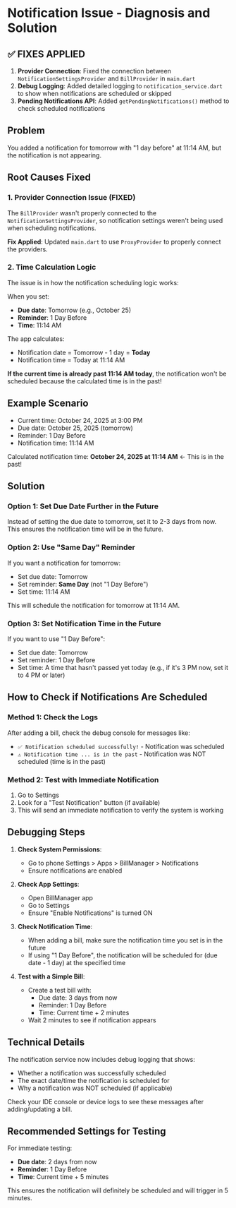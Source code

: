 # Notification Issue - Diagnosis and Solution

## ✅ FIXES APPLIED

1. **Provider Connection**: Fixed the connection between `NotificationSettingsProvider` and `BillProvider` in `main.dart`
2. **Debug Logging**: Added detailed logging to `notification_service.dart` to show when notifications are scheduled or skipped
3. **Pending Notifications API**: Added `getPendingNotifications()` method to check scheduled notifications

## Problem
You added a notification for tomorrow with "1 day before" at 11:14 AM, but the notification is not appearing.

## Root Causes Fixed

### 1. Provider Connection Issue (FIXED)
The `BillProvider` wasn't properly connected to the `NotificationSettingsProvider`, so notification settings weren't being used when scheduling notifications.

**Fix Applied**: Updated `main.dart` to use `ProxyProvider` to properly connect the providers.

### 2. Time Calculation Logic
The issue is in how the notification scheduling logic works:

When you set:
- **Due date**: Tomorrow (e.g., October 25)
- **Reminder**: 1 Day Before
- **Time**: 11:14 AM

The app calculates:
- Notification date = Tomorrow - 1 day = **Today**
- Notification time = Today at 11:14 AM

**If the current time is already past 11:14 AM today**, the notification won't be scheduled because the calculated time is in the past!

## Example Scenario
- Current time: October 24, 2025 at 3:00 PM
- Due date: October 25, 2025 (tomorrow)
- Reminder: 1 Day Before
- Notification time: 11:14 AM

Calculated notification time: **October 24, 2025 at 11:14 AM** ← This is in the past!

## Solution

### Option 1: Set Due Date Further in the Future
Instead of setting the due date to tomorrow, set it to 2-3 days from now. This ensures the notification time will be in the future.

### Option 2: Use "Same Day" Reminder
If you want a notification for tomorrow:
- Set due date: Tomorrow
- Set reminder: **Same Day** (not "1 Day Before")
- Set time: 11:14 AM

This will schedule the notification for tomorrow at 11:14 AM.

### Option 3: Set Notification Time in the Future
If you want to use "1 Day Before":
- Set due date: Tomorrow
- Set reminder: 1 Day Before
- Set time: A time that hasn't passed yet today (e.g., if it's 3 PM now, set it to 4 PM or later)

## How to Check if Notifications Are Scheduled

### Method 1: Check the Logs
After adding a bill, check the debug console for messages like:
- `✅ Notification scheduled successfully!` - Notification was scheduled
- `⚠️ Notification time ... is in the past` - Notification was NOT scheduled (time is in the past)

### Method 2: Test with Immediate Notification
1. Go to Settings
2. Look for a "Test Notification" button (if available)
3. This will send an immediate notification to verify the system is working

## Debugging Steps

1. **Check System Permissions**:
   - Go to phone Settings > Apps > BillManager > Notifications
   - Ensure notifications are enabled

2. **Check App Settings**:
   - Open BillManager app
   - Go to Settings
   - Ensure "Enable Notifications" is turned ON

3. **Check Notification Time**:
   - When adding a bill, make sure the notification time you set is in the future
   - If using "1 Day Before", the notification will be scheduled for (due date - 1 day) at the specified time

4. **Test with a Simple Bill**:
   - Create a test bill with:
     - Due date: 3 days from now
     - Reminder: 1 Day Before
     - Time: Current time + 2 minutes
   - Wait 2 minutes to see if notification appears

## Technical Details

The notification service now includes debug logging that shows:
- Whether a notification was successfully scheduled
- The exact date/time the notification is scheduled for
- Why a notification was NOT scheduled (if applicable)

Check your IDE console or device logs to see these messages after adding/updating a bill.

## Recommended Settings for Testing

For immediate testing:
- **Due date**: 2 days from now
- **Reminder**: 1 Day Before
- **Time**: Current time + 5 minutes

This ensures the notification will definitely be scheduled and will trigger in 5 minutes.
